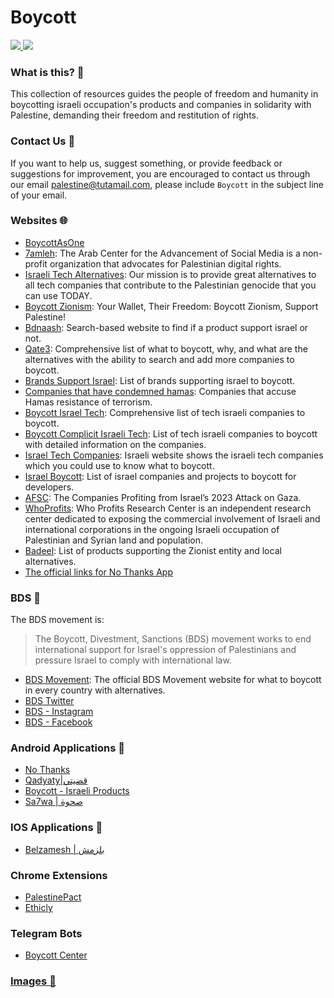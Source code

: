 # Boycott 

<a href="https://techforpalestine.org/">
<img src="https://raw.githubusercontent.com/Safouene1/support-palestine-banner/master/StandWithPalestine.svg">
</a>

<a href="https://techforpalestine.org/">
<img src="https://badge.techforpalestine.org/default">
</a>

### What is this? 📌
This collection of resources guides the people of freedom and humanity in boycotting israeli occupation's products and companies in solidarity with Palestine, demanding their freedom and restitution of rights.

### Contact Us 📧
If you want to help us, suggest something, or provide feedback or suggestions for improvement, you are encouraged to contact us through our email <palestine@tutamail.com>, please include `Boycott` in the subject line of your email.

### Websites 🌐
- [BoycottAsOne](https://sites.google.com/view/boycottasone/home)
- [7amleh](https://7amleh.org/): The Arab Center for the Advancement of Social Media is a non-profit organization that advocates for Palestinian digital rights.
- [Israeli Tech Alternatives](https://www.israelitechalternatives.com/): Our mission is to provide great alternatives to all tech companies that contribute to the Palestinian genocide that you can use TODAY.
- [Boycott Zionism](https://www.boycotzionism.com/): Your Wallet, Their Freedom: Boycott Zionism, Support Palestine!
- [Bdnaash](https://bdnaash.com/): Search-based website to find if a product support israel or not.
- [Qate3](https://www.qate3-israel.com/): Comprehensive list of what to boycott, why, and what are the alternatives with the ability to search and add more companies to boycott.
- [Brands Support Israel](https://theislamicinformation.com/news/list-of-brands-supporting-israel/): List of brands supporting israel to boycott.
- [Companies that have condemned hamas](https://som.yale.edu/story/2023/list-companies-have-condemned-hamas-terrorist-attack-israel): Companies that accuse Hamas resistance of terrorism.
- [Boycott Israel Tech](https://boycottisraelitech.com/): Comprehensive list of tech israeli companies to boycott.
- [Boycott Complicit Israeli Tech](https://genocide.vc/bit/): List of tech israeli companies to boycott with detailed information on the companies.
- [Israel Tech Companies](https://buyisraelitech.com/): Israeli website shows the israeli tech companies which you could use to know what to boycott.
- [Israel Boycott](https://github.com/lirantal/awesome-opensource-israel#companies): List of israel companies and projects to boycott for developers.
- [AFSC](https://afsc.org/companies-behind-2023-attack-gaza): The Companies Profiting from Israel’s 2023 Attack on Gaza.
- [WhoProfits](https://www.whoprofits.org/): Who Profits Research Center is an independent research center dedicated to exposing the commercial involvement of Israeli and international corporations in the ongoing Israeli occupation of Palestinian and Syrian land and population.
- [Badeel](https://badeel.wiki/): List of products supporting the Zionist entity and local alternatives.
- [The official links for No Thanks App](https://linktr.ee/Nothanksboycott)

### BDS 🛑
The BDS movement is:
> The Boycott, Divestment, Sanctions (BDS) movement works to end international support for Israel's oppression of Palestinians and pressure Israel to comply with international law.
- [BDS Movement](https://bdsmovement.net/get-involved/what-to-boycott): The official BDS Movement website for what to boycott in every country with alternatives.
- [BDS Twitter](https://twitter.com/bdsmovement)
- [BDS - Instagram](https://www.instagram.com/bdsnationalcommittee/)
- [BDS - Facebook](https://www.facebook.com/BDSNationalCommittee)

### Android Applications 📱
- [No Thanks](https://play.google.com/store/apps/details?id=com.bashsoftware.boycott)
- [Qadyaty|قضيتي](https://play.google.com/store/apps/details?id=hasnaa.ms_tree.qadyaty)
- [Boycott - Israeli Products](https://play.google.com/store/apps/details?id=com.erbasaran.boycott)
- [Sa7wa | صحوة](https://play.google.com/store/apps/details?id=com.agsoft.ps_product_barcode_search)

### IOS Applications 📱
- [Belzamesh | بلزمش](https://apps.apple.com/se/app/belzamesh-%D8%A8%D9%84%D8%B2%D9%85%D8%B4/id6472342593?l=en-GB)

### Chrome Extensions
- [PalestinePact](https://chromewebstore.google.com/detail/palestinepact/gengdkfcffpnjfolbcbhfiocemfinkem)
- [Ethicly](https://chromewebstore.google.com/detail/ethicly/ogkcaaedackbplbpmeempokiibfmekba)

### Telegram Bots
- [Boycott Center](https://t.me/boycottcenter_bot)

### [Images 📸](https://github.com/FreePalestine1948/Boycott/blob/main/Images.md)

